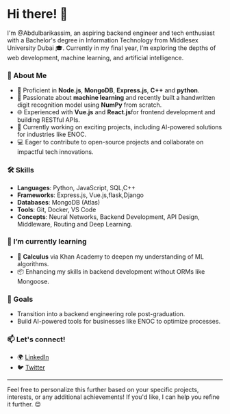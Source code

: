 
# Hi there! 👋

I'm @Abdulbarikassim, an aspiring backend engineer and tech enthusiast with a Bachelor's degree in Information Technology from Middlesex University Dubai 🎓. Currently in my final year, I’m exploring the depths of web development, machine learning, and artificial intelligence.

### 🌟 About Me
- 🔧 Proficient in **Node.js**, **MongoDB**, **Express.js**, **C++** and **python**.
- 🤖 Passionate about **machine learning** and recently built a handwritten digit recognition model using **NumPy** from scratch.
- 🌐 Experienced with **Vue.js**  and **React.js**for frontend development and building RESTful APIs.
- 🚀 Currently working on exciting projects, including AI-powered solutions for industries like ENOC.
- 💻 Eager to contribute to open-source projects and collaborate on impactful tech innovations.

### 🛠️ Skills
- **Languages**: Python, JavaScript, SQL,C++
- **Frameworks**: Express.js, Vue.js,flask,Django
- **Databases**: MongoDB (Atlas)
- **Tools**: Git, Docker, VS Code
- **Concepts**: Neural Networks, Backend Development, API Design, Middleware, Routing and Deep Learning.

### 🌱 I’m currently learning
- 📖 **Calculus** via Khan Academy to deepen my understanding of ML algorithms.
- 📦 Enhancing my skills in backend development without ORMs like Mongoose.

### 🎯 Goals
- Transition into a backend engineering role post-graduation.
- Build AI-powered tools for businesses like ENOC to optimize processes.

### 📫 Let's connect!
- 🌍 [LinkedIn](https://www.linkedin.com/in/abdulbari-kassim-a86726300/) 
- 🐦 [Twitter](https://www.instagram.com/abdi6ari/profilecard/) 

---

Feel free to personalize this further based on your specific projects, interests, or any additional achievements! If you'd like, I can help you refine it further. 😊
